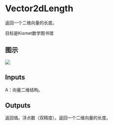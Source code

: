 # Vector2dLength

返回一个二维向量的长度。

目标是Kismet数学图书馆

## 图示

![]($-20221218-19585794.png)

## Inputs

A：向量二维结构。  

## Outputs

返回值。浮点数（双精度）。返回一个二维向量的长度。
